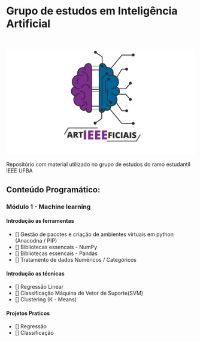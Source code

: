 # Grupo de estudos em Inteligência Artificial

<!-- LOGO -->
<br />
<p align="center">
  <a href="#">
    <img src="Logo.jpg" alt="Logo">
  </a>
</p>


Repositório com material utilizado no grupo de estudos do ramo estudantil IEEE UFBA


## Conteúdo Programático: 

### Módulo 1 - Machine learning

#### Introdução as ferramentas
- [] Gestão de pacotes e criação de ambientes virtuais em python (Anacodna / PIP)
- [] Bibliotecas essencais - NumPy
- [] Bibliotecas essencais - Pandas
- [] Tratamento de dados Numéricos / Categóricos
#### Introdução as técnicas 
- [] Regressão Linear
- [] Classificação Máquina de Vetor de Suporte(SVM)
- [] Clustering (K - Means)
#### Projetos Praticos
- [] Regressão
- [] Classificação


